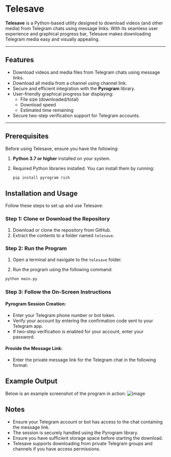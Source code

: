 # Telesave

**Telesave** is a Python-based utility designed to download videos (and other media) from Telegram chats using message links. With its seamless user experience and graphical progress bar, Telesave makes downloading Telegram media easy and visually appealing.

---

## Features

- Download videos and media files from Telegram chats using message links.
- Download all media from a channel using channel link.
- Secure and efficient integration with the **Pyrogram** library.
- User-friendly graphical progress bar displaying:
  - File size (downloaded/total)
  - Download speed
  - Estimated time remaining
- Secure two-step verification support for Telegram accounts.

---

## Prerequisites

Before using Telesave, ensure you have the following:

1. **Python 3.7 or higher** installed on your system.
2. Required Python libraries installed. You can install them by running:

   ```bash
   pip install pyrogram rich

## Installation and Usage
Follow these steps to set up and use Telesave:

### Step 1: Clone or Download the Repository

1.  Download or clone the repository from GitHub.
2.  Extract the contents to a folder named `telesave`.

### Step 2: Run the Program

1.  Open a terminal and navigate to the `telesave` folder.
    
2.  Run the program using the following command:

```bash
python main.py
```

### Step 3: Follow the On-Screen Instructions

#### Pyrogram Session Creation:

-   Enter your Telegram phone number or bot token.
-   Verify your account by entering the confirmation code sent to your Telegram app.
-   If two-step verification is enabled for your account, enter your password.

#### Provide the Message Link:

-   Enter the private message link for the Telegram chat in the following format:


## Example Output

Below is an example screenshot of the program in action:
![image](https://iili.io/2g1NEVp.jpg)

## Notes

-   Ensure your Telegram account or bot has access to the chat containing the message link.
-   The session is securely handled using the Pyrogram library.
-   Ensure you have sufficient storage space before starting the download.
-   Telesave supports downloading from private Telegram groups and channels if you have access permissions.
